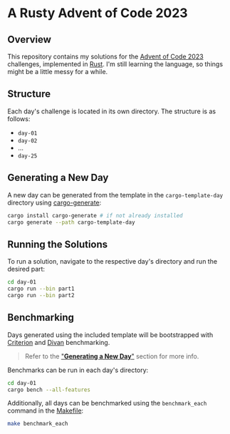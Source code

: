# A Rusty Advent of Code 2023

## Overview

This repository contains my solutions for the [Advent of Code 2023](https://adventofcode.com/2023) challenges, implemented in [Rust](https://www.rust-lang.org/). I'm still learning the language, so things might be a little messy for a while.

## Structure

Each day's challenge is located in its own directory. The structure is as follows:

- `day-01`
- `day-02`
- ...
- `day-25`

## Generating a New Day

A new day can be generated from the template in the `cargo-template-day` directory using [cargo-generate](https://github.com/cargo-generate/cargo-generate):

```bash
cargo install cargo-generate # if not already installed
cargo generate --path cargo-template-day
```

## Running the Solutions

To run a solution, navigate to the respective day's directory and run the desired part:

```bash
cd day-01
cargo run --bin part1
cargo run --bin part2
```

## Benchmarking

Days generated using the included template will be bootstrapped with [Criterion](https://github.com/bheisler/criterion.rs) and [Divan](https://github.com/nvzqz/divan) benchmarking.

> Refer to the ["**Generating a New Day**"](#generating-a-new-day) section for more info.

Benchmarks can be run in each day's directory:

```bash
cd day-01
cargo bench --all-features
```

Additionally, all days can be benchmarked using the `benchmark_each` command in the [Makefile](Makefile):

```bash
make benchmark_each
```
